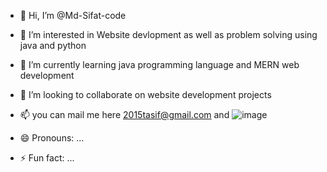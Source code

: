 - 👋 Hi, I’m @Md-Sifat-code
- 👀 I’m interested in Website devlopment as well as problem solving using java and python
- 🌱 I’m currently learning java programming language and MERN web development
- 💞️ I’m looking to collaborate on website development projects
- 📫 you can mail me here 2015tasif@gmail.com and ![image](https://github.com/user-attachments/assets/1a6b1d75-2344-4da4-b22d-8cf435d893e1)

- 😄 Pronouns: ...
- ⚡ Fun fact: ...

<!---
Md-Sifat-code/Md-Sifat-code is a ✨ special ✨ repository because its `README.md` (this file) appears on your GitHub profile.
You can click the Preview link to take a look at your changes.
--->
